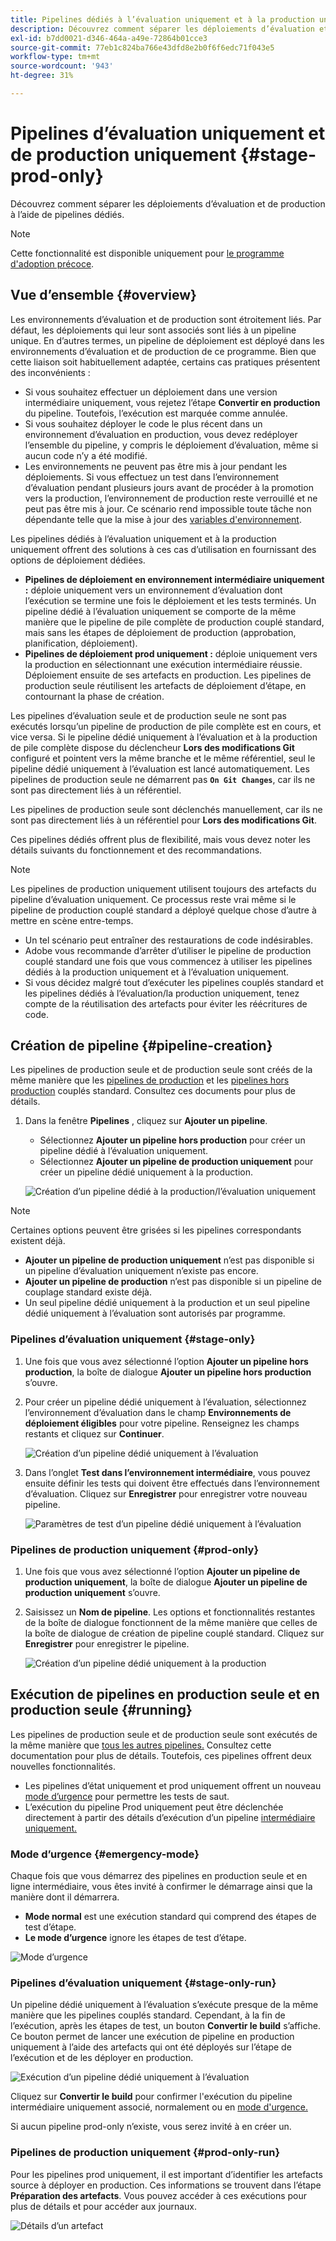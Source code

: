 ```yaml
---
title: Pipelines dédiés à l’évaluation uniquement et à la production uniquement
description: Découvrez comment séparer les déploiements d’évaluation et de production à l’aide de pipelines dédiés.
exl-id: b7dd0021-d346-464a-a49e-72864b01cce3
source-git-commit: 77eb1c824ba766e43dfd8e2b0f6f6edc71f043e5
workflow-type: tm+mt
source-wordcount: '943'
ht-degree: 31%

---
```


# Pipelines d’évaluation uniquement et de production uniquement {#stage-prod-only}

Découvrez comment séparer les déploiements d’évaluation et de production à l’aide de pipelines dédiés.

>[!NOTE]
>
>Cette fonctionnalité est disponible uniquement pour [le programme d&#39;adoption précoce](/help/release-notes/current.md#early-adoption).

## Vue d’ensemble {#overview}

Les environnements d’évaluation et de production sont étroitement liés. Par défaut, les déploiements qui leur sont associés sont liés à un pipeline unique. En d’autres termes, un pipeline de déploiement est déployé dans les environnements d’évaluation et de production de ce programme. Bien que cette liaison soit habituellement adaptée, certains cas pratiques présentent des inconvénients :

* Si vous souhaitez effectuer un déploiement dans une version intermédiaire uniquement, vous rejetez l’étape **Convertir en production** du pipeline. Toutefois, l’exécution est marquée comme annulée.
* Si vous souhaitez déployer le code le plus récent dans un environnement d’évaluation en production, vous devez redéployer l’ensemble du pipeline, y compris le déploiement d’évaluation, même si aucun code n’y a été modifié.
* Les environnements ne peuvent pas être mis à jour pendant les déploiements. Si vous effectuez un test dans l’environnement d’évaluation pendant plusieurs jours avant de procéder à la promotion vers la production, l’environnement de production reste verrouillé et ne peut pas être mis à jour. Ce scénario rend impossible toute tâche non dépendante telle que la mise à jour des [variables d&#39;environnement](/help/getting-started/build-environment.md#environment-variables).

Les pipelines dédiés à l’évaluation uniquement et à la production uniquement offrent des solutions à ces cas d’utilisation en fournissant des options de déploiement dédiées.

* **Pipelines de déploiement en environnement intermédiaire uniquement :** déploie uniquement vers un environnement d’évaluation dont l’exécution se termine une fois le déploiement et les tests terminés. Un pipeline dédié à l’évaluation uniquement se comporte de la même manière que le pipeline de pile complète de production couplé standard, mais sans les étapes de déploiement de production (approbation, planification, déploiement).
* **Pipelines de déploiement prod uniquement :** déploie uniquement vers la production en sélectionnant une exécution intermédiaire réussie. Déploiement ensuite de ses artefacts en production. Les pipelines de production seule réutilisent les artefacts de déploiement d’étape, en contournant la phase de création.

Les pipelines d’évaluation seule et de production seule ne sont pas exécutés lorsqu’un pipeline de production de pile complète est en cours, et vice versa. Si le pipeline dédié uniquement à l’évaluation et à la production de pile complète dispose du déclencheur **Lors des modifications Git** configuré et pointent vers la même branche et le même référentiel, seul le pipeline dédié uniquement à l’évaluation est lancé automatiquement. Les pipelines de production seule ne démarrent pas **`On Git Changes`**, car ils ne sont pas directement liés à un référentiel.

Les pipelines de production seule sont déclenchés manuellement, car ils ne sont pas directement liés à un référentiel pour **Lors des modifications Git**.

Ces pipelines dédiés offrent plus de flexibilité, mais vous devez noter les détails suivants du fonctionnement et des recommandations.

>[!NOTE]
>
>Les pipelines de production uniquement utilisent toujours des artefacts du pipeline d’évaluation uniquement. Ce processus reste vrai même si le pipeline de production couplé standard a déployé quelque chose d’autre à mettre en scène entre-temps.
>
>* Un tel scénario peut entraîner des restaurations de code indésirables.
>* Adobe vous recommande d’arrêter d’utiliser le pipeline de production couplé standard une fois que vous commencez à utiliser les pipelines dédiés à la production uniquement et à l’évaluation uniquement.
>* Si vous décidez malgré tout d’exécuter les pipelines couplés standard et les pipelines dédiés à l’évaluation/la production uniquement, tenez compte de la réutilisation des artefacts pour éviter les réécritures de code.

## Création de pipeline {#pipeline-creation}

Les pipelines de production seule et de production seule sont créés de la même manière que les [pipelines de production](/help/using/production-pipelines.md) et les [pipelines hors production](/help/using/non-production-pipelines.md) couplés standard. Consultez ces documents pour plus de détails.

1. Dans la fenêtre **Pipelines** , cliquez sur **Ajouter un pipeline**.

   * Sélectionnez **Ajouter un pipeline hors production** pour créer un pipeline dédié à l’évaluation uniquement.
   * Sélectionnez **Ajouter un pipeline de production uniquement** pour créer un pipeline dédié uniquement à la production.

   ![Création d’un pipeline dédié à la production/l’évaluation uniquement](/help/assets/configure-pipelines/prod-stage-pipelines.png)

>[!NOTE]
>
>Certaines options peuvent être grisées si les pipelines correspondants existent déjà.
>
>* **Ajouter un pipeline de production uniquement** n’est pas disponible si un pipeline d’évaluation uniquement n’existe pas encore.
>* **Ajouter un pipeline de production** n’est pas disponible si un pipeline de couplage standard existe déjà.
>* Un seul pipeline dédié uniquement à la production et un seul pipeline dédié uniquement à l’évaluation sont autorisés par programme.

### Pipelines d’évaluation uniquement {#stage-only}

1. Une fois que vous avez sélectionné l’option **Ajouter un pipeline hors production**, la boîte de dialogue **Ajouter un pipeline hors production** s’ouvre.
1. Pour créer un pipeline dédié uniquement à l’évaluation, sélectionnez l’environnement d’évaluation dans le champ **Environnements de déploiement éligibles** pour votre pipeline. Renseignez les champs restants et cliquez sur **Continuer**.

   ![Création d’un pipeline dédié uniquement à l’évaluation](/help/assets/configure-pipelines/stage-only.png)

1. Dans l’onglet **Test dans l’environnement intermédiaire**, vous pouvez ensuite définir les tests qui doivent être effectués dans l’environnement d’évaluation. Cliquez sur **Enregistrer** pour enregistrer votre nouveau pipeline.

   ![Paramètres de test d’un pipeline dédié uniquement à l’évaluation](/help/assets/configure-pipelines/stage-only-test.png)

### Pipelines de production uniquement {#prod-only}

1. Une fois que vous avez sélectionné l’option **Ajouter un pipeline de production uniquement**, la boîte de dialogue **Ajouter un pipeline de production uniquement** s’ouvre.
1. Saisissez un **Nom de pipeline**. Les options et fonctionnalités restantes de la boîte de dialogue fonctionnent de la même manière que celles de la boîte de dialogue de création de pipeline couplé standard. Cliquez sur **Enregistrer** pour enregistrer le pipeline.

   ![Création d’un pipeline dédié uniquement à la production](/help/assets/configure-pipelines/prod-only-pipeline.png)

## Exécution de pipelines en production seule et en production seule {#running}

Les pipelines de production seule et de production seule sont exécutés de la même manière que [ tous les autres pipelines.](/help/using/managing-pipelines.md#running-pipelines) Consultez cette documentation pour plus de détails. Toutefois, ces pipelines offrent deux nouvelles fonctionnalités.

* Les pipelines d’état uniquement et prod uniquement offrent un nouveau [mode d’urgence](#emergency-mode) pour permettre les tests de saut.
* L’exécution du pipeline Prod uniquement peut être déclenchée directement à partir des détails d’exécution d’un pipeline [intermédiaire uniquement.](#stage-only-run)

### Mode d’urgence {#emergency-mode}

Chaque fois que vous démarrez des pipelines en production seule et en ligne intermédiaire, vous êtes invité à confirmer le démarrage ainsi que la manière dont il démarrera.

* **Mode normal** est une exécution standard qui comprend des étapes de test d’étape.
* **Le mode d’urgence** ignore les étapes de test d’étape.

![Mode d’urgence](/help/assets/configure-pipelines/emergency-mode.png)

### Pipelines d’évaluation uniquement {#stage-only-run}

Un pipeline dédié uniquement à l’évaluation s’exécute presque de la même manière que les pipelines couplés standard. Cependant, à la fin de l’exécution, après les étapes de test, un bouton **Convertir le build** s’affiche. Ce bouton permet de lancer une exécution de pipeline en production uniquement à l’aide des artefacts qui ont été déployés sur l’étape de l’exécution et de les déployer en production.

![Exécution d’un pipeline dédié uniquement à l’évaluation](/help/assets/configure-pipelines/stage-only-pipeline-run.png)

Cliquez sur **Convertir le build** pour confirmer l&#39;exécution du pipeline intermédiaire uniquement associé, normalement ou en [mode d&#39;urgence.](#emergency-mode)

Si aucun pipeline prod-only n’existe, vous serez invité à en créer un.

### Pipelines de production uniquement {#prod-only-run}

Pour les pipelines prod uniquement, il est important d’identifier les artefacts source à déployer en production. Ces informations se trouvent dans l’étape **Préparation des artefacts**. Vous pouvez accéder à ces exécutions pour plus de détails et pour accéder aux journaux.

![Détails d’un artefact](/help/assets/configure-pipelines/prod-only-pipeline-run.png)
